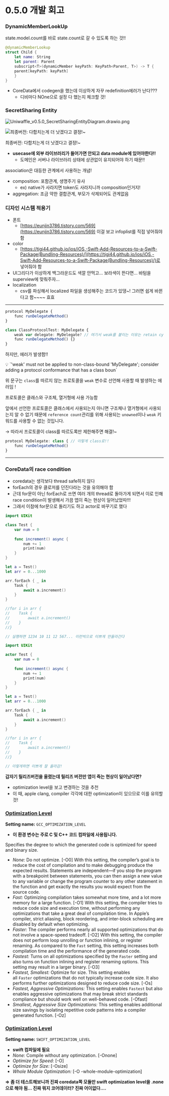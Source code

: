 # 0.5.0 개발 회고

### DynamicMemberLookUp

state.model.count를 바로 state.count로 갈 수 있도록 하는 것!!

```swift
@dynamicMemberLookup
struct Child {
	let name: String
	let parent: Parent
	subscript<T>(dynamicMember keyPath: KeyPath<Parent, T>) -> T {
    parent[keyPath: keyPath]
	}
}
```

- CoreData에서 codegen을 했는데 이상하게 자꾸 redefinition에러가 난다???
    - 디비마다 NOne으로 설정 다 했는지 체크할 것!

### SecretSharing Entity

![Uniwaffle_v0.5.0_SecretSharingEntityDiagram.drawio.png](0%205%200%20%E1%84%80%E1%85%A2%E1%84%87%E1%85%A1%E1%86%AF%20%E1%84%92%E1%85%AC%E1%84%80%E1%85%A9%203d0e4d8c445845b9bcf7dae6f05f13aa/Uniwaffle_v0.5.0_SecretSharingEntityDiagram.drawio.png)

![최종버전: 다합치는게 더 낫겠다고 결정!~](0%205%200%20%E1%84%80%E1%85%A2%E1%84%87%E1%85%A1%E1%86%AF%20%E1%84%92%E1%85%AC%E1%84%80%E1%85%A9%203d0e4d8c445845b9bcf7dae6f05f13aa/%25E1%2584%2589%25E1%2585%25B3%25E1%2584%258F%25E1%2585%25B3%25E1%2584%2585%25E1%2585%25B5%25E1%2586%25AB%25E1%2584%2589%25E1%2585%25A3%25E1%2586%25BA_2023-11-13_%25E1%2584%258B%25E1%2585%25A9%25E1%2584%2592%25E1%2585%25AE_2.33.29.png)

최종버전: 다합치는게 더 낫겠다고 결정!~

- **usecase에 외부 라이브러리가 들어가면 안되고 data module에 있어야한다!!**
    - 도메인은 서버나 라이브러리 상태에 상관없이 유지되어야 하기 때문!!

association은 대등한 관계에서 사용하는 개념!

- composition: 포함관계, 생명주기 유사
    - ex) native가 사라지면 token도 사라지니까 composition인거지!
- aggregation: 조금 약한 결합관계, 부모가 삭제되어도 관계없음

### 디자인 시스템 적용기

- 폰트
    - [https://eunjin3786.tistory.com/569](https://eunjin3786.tistory.com/569) 이걸 보고 infoplist를 직접 넣어줘야 함
- color
    - [https://tigi44.github.io/ios/iOS,-Swift-Add-Resources-to-a-Swift-Package(Bundling-Resources)/](https://tigi44.github.io/ios/iOS,-Swift-Add-Resources-to-a-Swift-Package(Bundling-Resources)/)로 넣어줘야 함
- UI그리다가 이상하게 백그라운드도 색깔 안먹고… 보라색이 뜬다면… 바텀을 superview에 맞춰주자…
- localization
    - csv를 파싱해서 localized 파일을 생성해주는 코드가 있댕~! 그러면 쉽게 바뀐다고 함~~~~ 효효

---

```jsx
protocol MyDelegate {
    func runDelegateMethod()
}

class ClassProtocolTest: MyDelegate {
    weak var delegate: MyDelegate? // 여기서 weak를 붙이는 이유는 retain cycle을 피하기 위함
    func runDelegateMethod() {}
}
```

하지만, 에러가 발생함!!

<aside>
💡 `'weak' must not be applied to non-class-bound 'MyDelegate'; consider adding a protocol conformance that has a class boun`

</aside>

위 문구는 `class`를 따르지 않는 프로토콜을 `weak` 변수로 선언해 사용할 때 발생하는 에러임 !

프로토콜은 클래스와 구조체, 열거형에 사용 가능함

앞에서 선언한 프로토콜은 클래스에서 사용되는지 아니면 구조체나 열거형에서 사용되는지 알 수 없기 때문에 `reference count`관리를 위해 사용되는 `unowned`이나 `weak` 키워드를 사용할 수 없는 것입니다.

→ 따라서 프로토콜이 class를 따르도록만 제한해주면 해결!~

```jsx
protocol MyDelegate: class { // 이렇게 class로!!
    func runDelegateMethod()
}
```

---

### CoreData의 race condition

- coredata는 생각보다 thread safe하지 않다
- forEach의 경우 클로저를 던진다라는 것을 유의해야 함
- 근데 for문이 아닌 forEach로 쓰면 여러 개의 thread로 돌아가게 되면서 이로 인해 race condition이 발생해서 가끔 앱이 죽는 현상이 일어났었따!!!
- 그래서 이참에 for문으로 돌리기도 하고 actor로 바꾸기로 했다

```swift
import UIKit

class Test {
    var num = 0
    
    func increment() async {
        num += 1
        print(num)
    }
}

let a = Test()
let arr = 0...1000

arr.forEach { _ in 
    Task { 
        await a.increment()
    }
}

//for i in arr {
//    Task {
//        await a.increment()
//    }
//}

// 실행하면 1234 10 11 12 567... 이런씩으로 이쁘게 안올라간다
```

```swift
import UIKit

actor Test {
    var num = 0
    
    func increment() async {
        num += 1
        print(num)
    }
}

let a = Test()
let arr = 0...1000

arr.forEach { _ in 
    Task { 
        await a.increment()
    }
}

//for i in arr {
//    Task {
//        await a.increment()
//    }
//}

// 이렇게하면 이쁘게 잘 올라감!
```

**갑자기 릴리즈버전을 올렸는데 릴리즈 버전만 앱이 죽는 현상이 일어났다면?**

- optimization level을 보고 변경하는 것을 추천
- 이 때, apple clang, compiler 각각에 대한 optimization이 있으므로 이를 유의할 것!

### **[Optimization Level](https://developer.apple.com/documentation/xcode/build-settings-reference#Optimization-Level)**

**Setting name:** `GCC_OPTIMIZATION_LEVEL`

- **이 환경 변수는 주로 C 및 C++ 코드 컴파일에 사용됩니다.**

Specifies the degree to which the generated code is optimized for speed and binary size.

- *None:* Do not optimize. [-O0] With this setting, the compiler’s goal is to reduce the cost of compilation and to make debugging produce the expected results. Statements are independent—if you stop the program with a breakpoint between statements, you can then assign a new value to any variable or change the program counter to any other statement in the function and get exactly the results you would expect from the source code.
- *Fast:* Optimizing compilation takes somewhat more time, and a lot more memory for a large function. [-O1] With this setting, the compiler tries to reduce code size and execution time, without performing any optimizations that take a great deal of compilation time. In Apple’s compiler, strict aliasing, block reordering, and inter-block scheduling are disabled by default when optimizing.
- *Faster:* The compiler performs nearly all supported optimizations that do not involve a space-speed tradeoff. [-O2] With this setting, the compiler does not perform loop unrolling or function inlining, or register renaming. As compared to the `Fast` setting, this setting increases both compilation time and the performance of the generated code.
- *Fastest:* Turns on all optimizations specified by the `Faster` setting and also turns on function inlining and register renaming options. This setting may result in a larger binary. [-O3]
- *Fastest, Smallest:* Optimize for size. This setting enables all `Faster` optimizations that do not typically increase code size. It also performs further optimizations designed to reduce code size. [-Os]
- *Fastest, Aggressive Optimizations:* This setting enables `Fastest` but also enables aggressive optimizations that may break strict standards compliance but should work well on well-behaved code. [-Ofast]
- *Smallest, Aggressive Size Optimizations:* This setting enables additional size savings by isolating repetitive code patterns into a compiler generated function. [-Oz]

### **[Optimization Level](https://developer.apple.com/documentation/xcode/build-settings-reference#Optimization-Level)**

**Setting name:** `SWIFT_OPTIMIZATION_LEVEL`

- **swift 컴파일에 필요**
- *None:* Compile without any optimization. [-Onone]
- *Optimize for Speed:* [-O]
- *Optimize for Size:* [-Osize]
- *Whole Module Optimization:* [-O -whole-module-optimization]

**⇒ 좀 더 테스트해보니까 진짜 coredata쪽 모듈만 swift optimization level을 .none으로 해야 됨… 진짜 뭐지 코어데이터? 진짜 어이없다….**